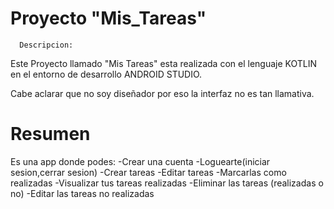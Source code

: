 # Proyecto "Mis_Tareas"
      Descripcion:
Este Proyecto llamado "Mis Tareas" esta realizada con el lenguaje KOTLIN en el entorno de desarrollo ANDROID STUDIO.

Cabe aclarar que no soy diseñador por eso la interfaz no es tan llamativa.
# Resumen
Es una app donde podes:
-Crear una cuenta
-Loguearte(iniciar sesion,cerrar sesion)
-Crear tareas
-Editar tareas
-Marcarlas como realizadas
-Visualizar tus tareas realizadas
-Eliminar las tareas (realizadas o no)
-Editar las tareas no realizadas
